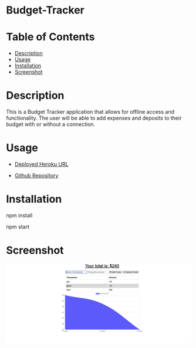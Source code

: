 # Budget-Tracker

# Table of Contents
  * [Description](#description)
  * [Usage](#usage)
  * [Installation](#installation)
  * [Screenshot](#screenshot)

# Description

This is a Budget Tracker application that allows for offline access and functionality. The user will be able to add expenses and deposits to their budget with or without a connection. 

# Usage

* [Deployed Heroku URL](https://mysterious-gorge-20552.herokuapp.com/)

* [Github Repository](https://github.com/stevaniekanter/Budget-Tracker)


# Installation

npm install

npm start

# Screenshot

![budget-tracker](public/assets/budget.png)